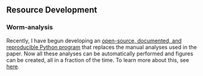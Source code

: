 ## Resource Development

### Worm-analysis

Recently, I have begun developing an [open-source, documented, and reproducible Python program](https://github.com/ellis22b/worm-analysis) that replaces the manual analyses used in the paper. Now all these analyses can be automatically performed and figures can be created, all in a fraction of the time. To learn more about this, see [here](/resourcedev/index.html#worm-analysis).
